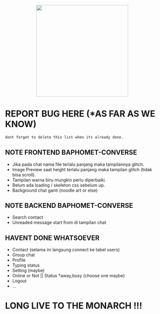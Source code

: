 <p align="center"><a href="https://thesatanictemple.com/" target="_blank"><img src="https://image.freepik.com/free-vector/baphomet-cute-kawaii_60223-36.jpg" style="width:300px"></a></p>

# REPORT BUG HERE (*AS FAR AS WE KNOW)
```bash
dont forget to delete this list when its already done.
```
## NOTE FRONTEND BAPHOMET-CONVERSE
- Jika pada chat nama file terlalu panjang maka tampilannya glitch.
- Image Preview saat height terlalu panjang maka tampilan glitch (tidak bisa scroll).
- Tampilan warna biru mungkin perlu diperbaiki.
- Belum ada loading / skeleton css sebelum up.
- Background chat ganti (noodle art or else)
## NOTE BACKEND BAPHOMET-CONVERSE
- Search contact
- Unreaded message start from di tampilan chat
## HAVENT DONE WHATSOEVER
- Contact (selama ini langsung connect ke tabel users)
- Group chat
- Profile
- Typing status
- Setting (maybe)
- Online or Not || Status *away,busy (choose one maybe)
- Logout
- ...
# LONG LIVE TO THE MONARCH !!!